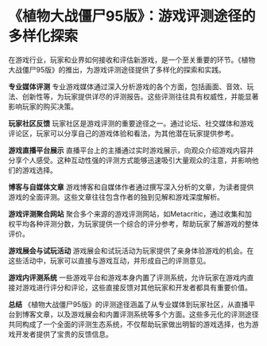 # 《植物大战僵尸95版》：游戏评测途径的多样化探索

在游戏行业，玩家和业界如何接收和评估新游戏，是一个至关重要的环节。《植物大战僵尸95版》的推出，为游戏评测途径提供了多样化的探索和实践。

**专业媒体评测**
专业游戏媒体通过深入分析游戏的各个方面，包括画面、音效、玩法、创新性等，为玩家提供详尽的评测报告。这些评测往往具有权威性，并能显著影响玩家的购买决策。

**玩家社区反馈**
玩家社区是游戏评测的重要途径之一。通过论坛、社交媒体和游戏评论区，玩家可以分享自己的游戏体验和看法，为其他潜在玩家提供参考。

**游戏直播平台展示**
直播平台上的主播通过实时游戏展示，向观众介绍游戏内容并分享个人感受。这种互动性强的评测方式能够迅速吸引大量观众的注意，并影响他们的游戏选择。

**博客与自媒体文章**
游戏博客和自媒体作者通过撰写深入分析的文章，为读者提供游戏的全面评测。这些文章往往包含作者的独到见解和游戏深度解析。

**游戏评测聚合网站**
聚合多个来源的游戏评测网站，如Metacritic，通过收集和加权平均各种评测分数，为玩家提供一个综合的评分参考，帮助玩家了解游戏的整体评价。

**游戏展会与试玩活动**
游戏展会和试玩活动为玩家提供了亲身体验游戏的机会。在这些活动中，玩家可以直接与游戏互动，并形成自己的评测意见。

**游戏内评测系统**
一些游戏平台和游戏本身内置了评测系统，允许玩家在游戏内直接对游戏进行评分和评论，这些直接反馈对其他玩家和开发者都具有重要价值。

**总结**
《植物大战僵尸95版》的评测途径涵盖了从专业媒体到玩家社区，从直播平台到博客文章，以及游戏展会和内置评测系统等多个方面。这些多元化的评测途径共同构成了一个全面的评测生态系统，不仅帮助玩家做出明智的游戏选择，也为游戏开发者提供了宝贵的反馈信息。